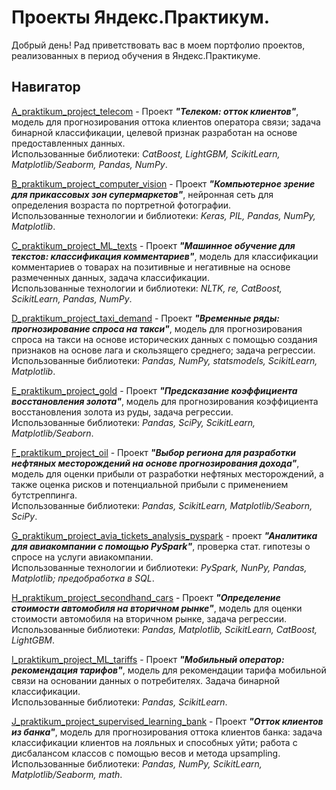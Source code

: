 # Проекты Яндекс.Практикум.

Добрый день! Рад приветствовать вас в моем портфолио проектов, реализованных в период обучения в Яндекс.Практикуме.

## Навигатор
[A_praktikum_project_telecom](https://github.com/ivanos222/praktikum-projects/tree/master/A_praktikum_project_telecom) - Проект ___"Телеком: отток клиентов"___, модель для прогнозирования оттока клиентов оператора связи; задача бинарной классификации, целевой признак разработан на основе предоставленных данных.  
Использованные библиотеки: *CatBoost, LightGBM, ScikitLearn, Matplotlib/Seaborm, Pandas, NumPy*.  

[B_praktikum_project_computer_vision](https://github.com/ivanos222/praktikum-projects/tree/master/B_praktikum_project_computer_vision) - Проект ___"Компьютерное зрение для прикассовых зон супермаркетов"___, нейронная сеть для определения возраста по портретной фотографии.  
Использованные технологии и библиотеки: *Keras, PIL, Pandas, NumPy, Matplotlib*.  

[C_praktikum_project_ML_texts](https://github.com/ivanos222/praktikum-projects/tree/master/C_praktikum_project_ML_texts) - Проект ___"Машинное обучение для текстов: классификация комментариев"___, модель для классификации комментариев о товарах на позитивные и негативные на основе размеченных данных, задача классификации.  
Использованные технологии и библиотеки: *NLTK, re, CatBoost, ScikitLearn, Pandas, NumPy*.  

[D_praktikum_project_taxi_demand](https://github.com/ivanos222/praktikum-projects/tree/master/D_praktikum_project_taxi_demand) - Проект ___"Временные ряды: прогнозирование спроса на такси"___, модель для прогнозирования спроса на такси на основе исторических данных с помощью создания признаков на основе лага и скользящего среднего; задача регрессии.  
Использованные библиотеки: *Pandas, NumPy, statsmodels, ScikitLearn, Matplotlib*.  

[E_praktikum_project_gold](https://github.com/ivanos222/praktikum-projects/tree/master/E_praktikum_project_gold) - Проект ___"Предсказание коэффициента восстановления золота"___, модель для прогнозирования коэффициента восстановления золота из руды, задача регрессии.  
Использованные библиотеки: *Pandas, SciPy, ScikitLearn, Matplotlib/Seaborn*.  

[F_praktikum_project_oil](https://github.com/ivanos222/praktikum-projects/tree/master/F_praktikum_project_oil) - Проект ___"Выбор региона для разработки нефтяных месторождений на основе прогнозирования дохода"___, модель для оценки прибыли от разработки нефтяных месторождений, а также оценка рисков и потенциальной прибыли с применением бутстреппинга.  
Использованные библиотеки: *Pandas, ScikitLearn, Matplotlib/Seaborn, SciPy*.  

[G_praktikum_project_avia_tickets_analysis_pyspark](https://github.com/ivanos222/praktikum-projects/tree/master/G_praktikum_project_avia_tickets_analysis_pyspark) - проект ___"Аналитика для авиакомпании с помощью PySpark"___, проверка стат. гипотезы о спросе на услуги авиакомпании.  
Использованные технологии и библиотеки: *PySpark, NunPy, Pandas, Matplotlib; предобработка в SQL*.

[H_praktikum_project_secondhand_cars](https://github.com/ivanos222/praktikum-projects/tree/master/H_praktikum_project_secondhand_cars) - Проект ___"Определение стоимости автомобиля на вторичном рынке"___, модель для оценки стоимости автомобиля на вторичном рынке, задача регрессии.  
Использованные библиотеки: *Pandas, Matplotlib, ScikitLearn, CatBoost, LightGBM*.  

[I_praktikum_project_ML_tariffs](https://github.com/ivanos222/praktikum-projects/tree/master/I_praktikum_project_ML_tariffs) - Проект ___"Мобильный оператор: рекомендация тарифов"___, модель для рекомендации тарифа мобильной связи на основании данных о потребителях. Задача бинарной классификации.  
Использованные библиотеки: *Pandas, ScikitLearn*.  

[J_praktikum_project_supervised_learning_bank](https://github.com/ivanos222/praktikum-projects/tree/master/J_praktikum_project_supervised_learning_bank) - Проект ___"Отток клиентов из банка"___, модель для прогнозирования оттока клиентов банка: задача классификации клиентов на лояльных и способных уйти; работа с дисбалансом классов с помощью весов и метода upsampling.  
Использованные библиотеки: *Pandas, NumPy, ScikitLearn, Matplotlib/Seaborm, math*.  



